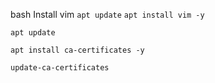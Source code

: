 bash
Install vim
```apt update```
```apt install vim -y```


`apt update`

`apt install ca-certificates -y`

`update-ca-certificates`
